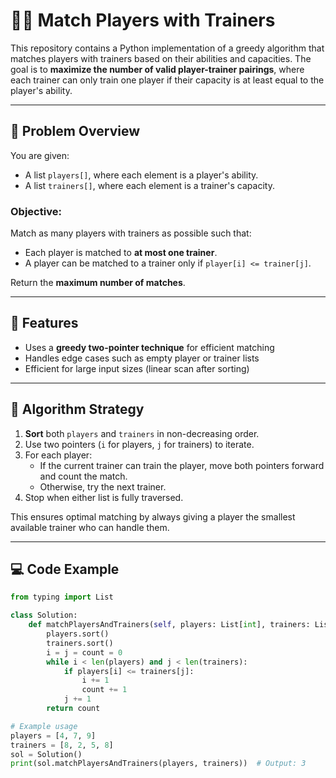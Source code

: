 # 🏋️‍♂️ Match Players with Trainers

This repository contains a Python implementation of a greedy algorithm that matches players with trainers based on their abilities and capacities. The goal is to **maximize the number of valid player-trainer pairings**, where each trainer can only train one player if their capacity is at least equal to the player's ability.

---

## 📘 Problem Overview

You are given:
- A list `players[]`, where each element is a player's ability.
- A list `trainers[]`, where each element is a trainer's capacity.

### Objective:
Match as many players with trainers as possible such that:
- Each player is matched to **at most one trainer**.
- A player can be matched to a trainer only if `player[i] <= trainer[j]`.

Return the **maximum number of matches**.

---

## 🚀 Features

- Uses a **greedy two-pointer technique** for efficient matching
- Handles edge cases such as empty player or trainer lists
- Efficient for large input sizes (linear scan after sorting)

---

## 🧠 Algorithm Strategy

1. **Sort** both `players` and `trainers` in non-decreasing order.
2. Use two pointers (`i` for players, `j` for trainers) to iterate.
3. For each player:
   - If the current trainer can train the player, move both pointers forward and count the match.
   - Otherwise, try the next trainer.
4. Stop when either list is fully traversed.

This ensures optimal matching by always giving a player the smallest available trainer who can handle them.

---

## 💻 Code Example

```python
from typing import List

class Solution:
    def matchPlayersAndTrainers(self, players: List[int], trainers: List[int]) -> int:
        players.sort()
        trainers.sort()
        i = j = count = 0
        while i < len(players) and j < len(trainers):
            if players[i] <= trainers[j]:
                i += 1
                count += 1
            j += 1
        return count

# Example usage
players = [4, 7, 9]
trainers = [8, 2, 5, 8]
sol = Solution()
print(sol.matchPlayersAndTrainers(players, trainers))  # Output: 3
